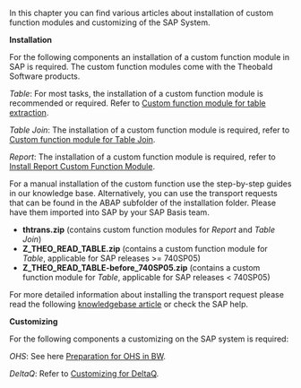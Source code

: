 In this chapter you can find various articles about installation of custom function modules and customizing of the SAP System.

**Installation**

For the following components an installation of a custom function module in SAP is required. The custom function modules come with the Theobald Software products. 

*Table*: For most tasks, the installation of a custom function module is recommended or required. Refer to [Custom function module for table extraction](./sap-customizing/custom-function-module-for-table-extraction). 

*Table Join*: The installation of a custom function module is required, refer to [Custom function module for Table Join](./sap-customizing/custom-function-module-for-table-join).

*Report*: The installation of a custom function module is required, refer to [Install Report Custom Function Module](./sap-customizing/install-report-custom-function-module).


For a manual installation of the custom function use the step-by-step guides in our knowledge base. 
Alternatively, you can use the transport requests that can be found in the ABAP subfolder of the installation folder. Please have them imported into SAP by your SAP Basis team.

* **thtrans.zip** (contains custom function modules for *Report* and *Table Join*)
* **Z_THEO_READ_TABLE.zip** (contains a custom function module for *Table*, applicable for SAP releases >= 740SP05)
* **Z_THEO_READ_TABLE-before_740SP05.zip** (contains a custom function module for *Table*, applicable for SAP releases < 740SP05)


For more detailed information about installing the transport request please read the following [knowledgebase article](https://kb.theobald-software.com/sap/how-to-import-an-sap-transport-request-with-the-transport-management-system-stms?fromSearch=true) or check the SAP help.

**Customizing** 

For the following components a customizing on the SAP system is required: 

*OHS*: See here [Preparation for OHS in BW](./sap-customizing/preparation-for-ohs-in-bw).

*DeltaQ*: Refer to [Customizing for DeltaQ](./sap-customizing/customizing-for-deltaq).

